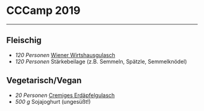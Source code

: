 # CCCamp 2019

---

## Fleischig

- *120 Personen* [Wiener Wirtshausgulasch](../Wiener_Wirtshausgulasch.md)
- *120 Personen* Stärkebeilage (z.B. Semmeln, Spätzle, Semmelknödel)

## Vegetarisch/Vegan

- *20 Personen* [Cremiges Erdäpfelgulasch](../Cremiges_Erdäpfelgulasch.md)
- *500 g* Sojajoghurt (ungesüßt!)


